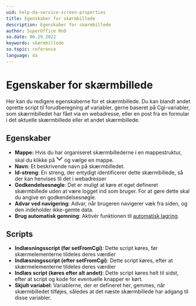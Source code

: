 ```yaml
---
uid: help-da-service-screen-properties
title: Egenskaber for skærmbillede
description: Egenskaber for skærmbillede
author: SuperOffice RnD
so.date: 06.29.2022
keywords: skærmbillede
so.topic: reference
language: da
---
```


# Egenskaber for skærmbillede

Her kan du redigere egenskaberne for et skærmbillede. Du kan blandt andet oprette script til forudberegning af variabler, gerne baseret på Cgi-variabler, som skærmbilledet har fået via en webadresse, eller en post fra en formular i det aktuelle skærmbillede eller et andet skærmbillede.

## Egenskaber

* **Mappe:** Hvis du har organiseret skærmbillederne i en mappestruktur, skal du klikke på ![ikon][img1] og vælge en mappe.
* **Navn**: Et beskrivende navn på skærmbilledet.
* **Id-streng**: En streng, der entydigt identificerer dette skærmbillede, så der kan henvises til det i webadresser
* **Godkendelsesnøgle**: Det er muligt at køre et eget defineret skærmbillede uden at være logget ind som bruger. For at gøre dette skal du angive en godkendelsesnøgle.
* **Advar ved navigering**: Advar, når brugeren navigerer væk fra siden, og den indeholder ikke-gemte data.
* **Brug automatisk gemning**: Aktivér funktionen til [automatisk lagring][1].

## Scripts

* **Indlæsningsscript (før setFromCgi)**: Dette script køres, før skærmelementerne tildeles deres værdier
* **Indlæsningsscript (efter setFromCgi)**: Dette script køres, efter at skærmelementerne tildeles deres værdier
* **Indlæs script (køres efter alt andet)**: Dette script køres helt til sidst, efter at script og kode for eventuelle knapper er kørt.
* **Skjult variabel**: Variablerne, der er defineret her, gemmes, når skærmbilledet tilføjes, således at det næste skærmbillede har adgang til disse variabler.

<!-- Referenced links -->
[1]: ../../../request/learn/howto/create.md

<!-- Referenced images -->
[img1]: ../../../../../common/icons/dropdown-arrow.png
